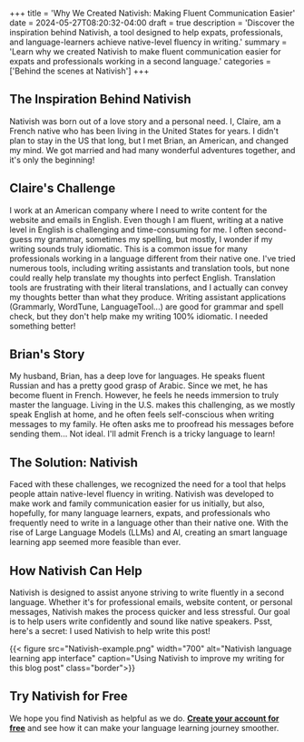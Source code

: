 +++
title = 'Why We Created Nativish: Making Fluent Communication Easier'
date = 2024-05-27T08:20:32-04:00
draft = true
description = 'Discover the inspiration behind Nativish, a tool designed to help expats, professionals, and language-learners achieve native-level fluency in writing.'
summary = 'Learn why we created Nativish to make fluent communication easier for expats and professionals working in a second language.'
categories = ['Behind the scenes at Nativish']
+++

## The Inspiration Behind Nativish

Nativish was born out of a love story and a personal need. I, Claire, am a French native who has been living in the United States for years. I didn't plan to stay in the US that long, but I met Brian, an American, and changed my mind. We got married and had many wonderful adventures together, and it's only the beginning!

## Claire's Challenge

I work at an American company where I need to write content for the website and emails in English. Even though I am fluent, writing at a native level in English is challenging and time-consuming for me. I often second-guess my grammar, sometimes my spelling, but mostly, I wonder if my writing sounds truly idiomatic. This is a common issue for many professionals working in a language different from their native one. I've tried numerous tools, including writing assistants and translation tools, but none could really help translate my thoughts into perfect English. Translation tools are frustrating with their literal translations, and I actually can convey my thoughts better than what they produce. Writing assistant applications (Grammarly, WordTune, LanguageTool...) are good for grammar and spell check, but they don't help make my writing 100% idiomatic. I needed something better!

## Brian's Story

My husband, Brian, has a deep love for languages. He speaks fluent Russian and has a pretty good grasp of Arabic. Since we met, he has become fluent in French. However, he feels he needs immersion to truly master the language. Living in the U.S. makes this challenging, as we mostly speak English at home, and he often feels self-conscious when writing messages to my family. He often asks me to proofread his messages before sending them... Not ideal. I'll admit French is a tricky language to learn!

## The Solution: Nativish

Faced with these challenges, we recognized the need for a tool that helps people attain native-level fluency in writing. Nativish was developed to make work and family communication easier for us initially, but also, hopefully, for many language learners, expats, and professionals who frequently need to write in a language other than their native one. With the rise of Large Language Models (LLMs) and AI, creating an smart language learning app seemed more feasible than ever.

## How Nativish Can Help

Nativish is designed to assist anyone striving to write fluently in a second language. Whether it's for professional emails, website content, or personal messages, Nativish makes the process quicker and less stressful. Our goal is to help users write confidently and sound like native speakers. Psst, here's a secret: I used Nativish to help write this post!

{{< figure src="Nativish-example.png" width="700" alt="Nativish language learning app interface" caption="Using Nativish to improve my writing for this blog post" class="border">}}

## Try Nativish for Free

We hope you find Nativish as helpful as we do. **[Create your account for free](https://nativi.sh/)** and see how it can make your language learning journey smoother.